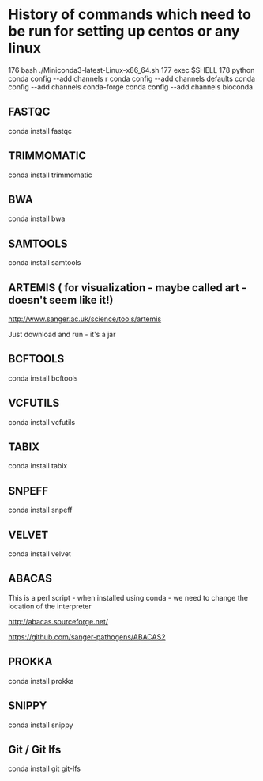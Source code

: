 # History of commands which need to be run for setting up centos or any linux

  176  bash ./Miniconda3-latest-Linux-x86_64.sh 
  177  exec $SHELL
  178  python
conda config --add channels r
conda config --add channels defaults
conda config --add channels conda-forge
conda config --add channels bioconda


## FASTQC

conda install fastqc

## TRIMMOMATIC

conda install trimmomatic 

## BWA
conda install bwa

## SAMTOOLS
conda install samtools


## ARTEMIS ( for visualization - maybe called art - doesn't seem like it!)

http://www.sanger.ac.uk/science/tools/artemis

Just download and run - it's a jar

## BCFTOOLS
conda install bcftools

##  VCFUTILS
conda install vcfutils

## TABIX
conda install tabix


## SNPEFF
conda install snpeff

## VELVET 

conda install velvet

## ABACAS

This is a perl script - when installed using conda - we need to change the location of the interpreter

http://abacas.sourceforge.net/

https://github.com/sanger-pathogens/ABACAS2


## PROKKA

conda install prokka

## SNIPPY

conda install snippy


## Git / Git lfs

conda install git git-lfs

